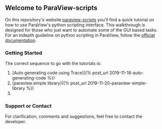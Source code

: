 ## Welcome to ParaView-scripts
On this repository's website [paraview-scripts](https://sumeet92k.github.io/paraview-scripts/paraview/2019/11/20/paraview-simple-library.html) you'll find a quick tutorial on how to use ParaView's python scripting interface. This walkthrough is designed for those who just want to automate some of the GUI based tasks. For an indepth guideline on python scripting in ParaView, follow the [official documentation](https://kitware.github.io/paraview-docs/latest/python).

### Getting Started
The correct sequence to go with the tutorials is:
1. [Auto generating code using Trace]({% post_url 2019-11-18-auto-generating-code %})
2. [paraview.simple library]({% post_url 2019-11-20-paraview-simple-library %})
3. 

### Support or Contact
For clarification, comments and suggestions, feel free to contact the developer.
